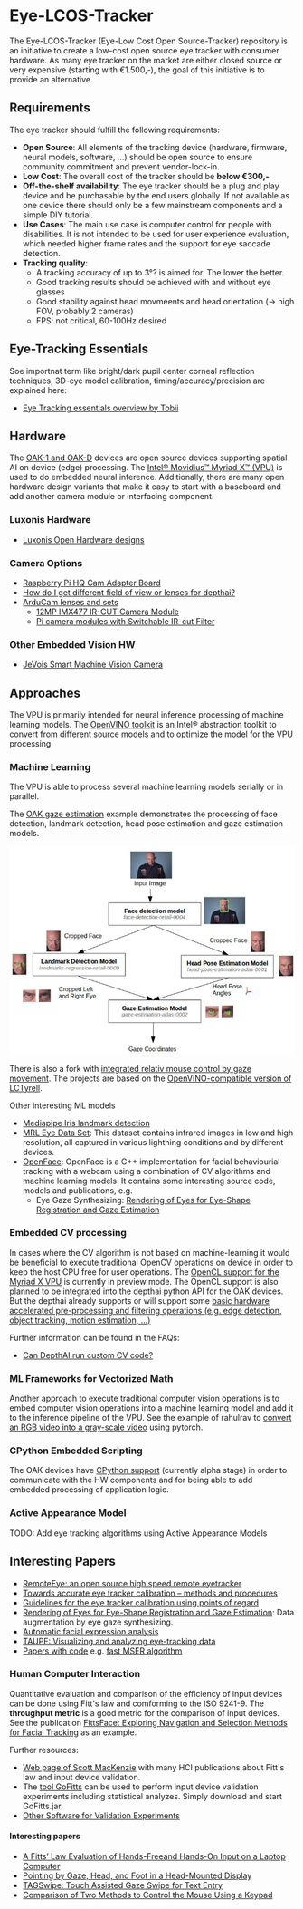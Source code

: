 # Eye-LCOS-Tracker

The Eye-LCOS-Tracker (Eye-Low Cost Open Source-Tracker) repository is an initiative to create a low-cost open source eye tracker with consumer hardware. As many eye tracker on the market are either closed source or very expensive (starting with €1.500,-), the goal of this initiative is to provide an alternative.

## Requirements

The eye tracker should fulfill the following requirements:

* **Open Source**: All elements of the tracking device (hardware, firmware, neural models, software, ...) should be open source to ensure community commitment and prevent vendor-lock-in.
* **Low Cost**: The overall cost of the tracker should be **below €300,-**
* **Off-the-shelf availability**: The eye tracker should be a plug and play device and be purchasable by the end users globally. If not available as one device there should only be a few mainstream components and a simple DIY tutorial.
* **Use Cases**: The main use case is computer control for people with disabilities. It is not intended to be used for user experience evaluation, which needed higher frame rates and the support for eye saccade detection.
* **Tracking quality**: 
    * A tracking accuracy of up to 3°? is aimed for. The lower the better.
    * Good tracking results should be achieved with and without eye glasses
    * Good stability against head movmeents and head orientation (-> high FOV, probably 2 cameras)
    * FPS: not critical, 60-100Hz desired
 

## Eye-Tracking Essentials

Soe importnat term like bright/dark pupil center corneal reflection techniques, 3D-eye model calibration, timing/accuracy/precision are explained here:

* [Eye Tracking essentials overview by Tobii](https://www.tobiipro.com/learn-and-support/learn/eye-tracking-essentials/)

## Hardware

The [OAK-1 and OAK-D](https://shop.luxonis.com/) devices are open source devices supporting spatial AI on device (edge) processing. The [Intel&reg; Movidius&trade; Myriad X&trade; (VPU)](https://www.intel.com/content/www/us/en/design/products-and-solutions/processors-and-chipsets/movidius-myriad-x-vision-processing-unit/technical-library.html?grouping=EMT_Content%20Type&sort=title:asc&filter=rdctopics:internetofthingsiot) is used to do embedded neural inference. Additionally, there are many open hardware design variants that make it easy to start with a baseboard and add another camera module or interfacing component.

### Luxonis Hardware

* [Luxonis Open Hardware designs](https://github.com/luxonis/depthai-hardware)

### Camera Options

* [Raspberry Pi HQ Cam Adapter Board](https://github.com/luxonis/depthai-hardware/tree/master/BW0253_R0M0E0_RPIHQ_ADAPTER)
* [How do I get different field of view or lenses for depthai?](https://docs.luxonis.com/en/latest/pages/faq/#how-do-i-get-different-field-of-view-or-lenses-for-depthai-and-megaai)
* [ArduCam lenses and sets](https://www.arducam.com/docs/lens/lens-products-from-arducam/)
  * [12MP IMX477 IR-CUT Camera Module](https://www.arducam.com/docs/cameras-for-raspberry-pi/native-raspberry-pi-cameras/12mp-imx477-camera-2/)
  * [Pi camera modules with Switchable IR-cut Filter](https://www.arducam.com/docs/cameras-for-raspberry-pi/noir-camera/)

### Other Embedded Vision HW

* [JeVois Smart Machine Vision Camera](http://jevois.org/)

## Approaches

The VPU is primarily intended for neural inference processing of machine learning models. The [OpenVINO toolkit](https://docs.openvinotoolkit.org/latest/index.html) is an Intel&reg; abstraction toolkit to convert from different source models and to optimize the model for the VPU processing.

### Machine Learning

The VPU is able to process several machine learning models serially or in parallel.

The [OAK gaze estimation](https://github.com/luxonis/depthai-experiments/tree/master/gen2-gaze-estimation) example demonstrates the processing of face detection, landmark detection, head pose estimation and gaze estimation models.

![Gaze estimation pipeline using several machine learning models](https://raw.githubusercontent.com/LCTyrell/Gaze_estimation/master/results/graph.jpeg)

There is also a fork with [integrated relativ mouse control by gaze movement](https://github.com/deinhofer/depthai-experiments/tree/madinaustria/gaze-estimation-mouse-controller/gen2-gaze-estimation).
The projects are based on the [OpenVINO-compatible version of LCTyrell](https://github.com/LCTyrell/Gaze_estimation).

Other interesting ML models

* [Mediapipe Iris landmark detection](https://google.github.io/mediapipe/solutions/iris.html)
* [MRL Eye Data Set](http://mrl.cs.vsb.cz/eyedataset): This dataset contains infrared images in low and high resolution, all captured in various lightning conditions and by different devices.
* [OpenFace](https://github.com/TadasBaltrusaitis/OpenFace): OpenFace is a C++ implementation for facial behaviourial tracking with a webcam using a combination of CV algorithms and machine learning models. It contains some interesting source code, models and publications, e.g.
  * Eye Gaze Synthesizing: [Rendering of Eyes for Eye-Shape Registration and Gaze Estimation](https://arxiv.org/pdf/1505.05916.pdf)

### Embedded CV processing

In cases where the CV algorithm is not based on machine-learning it would be beneficial to execute traditional OpenCV operations on device in order to keep the host CPU free for user operations. The [OpenCL support for the Myriad X VPU](https://docs.openvinotoolkit.org/latest/openvino_docs_IE_DG_Extensibility_DG_VPU_Kernel.html) is currently in preview mode. The OpenCL support is also planned to be integrated into the depthai python API for the OAK devices.
But the depthai already supports or will support some [basic hardware accelerated pre-processing and filtering operations (e.g. edge detection, object tracking, motion estimation, ...)](https://docs.luxonis.com/en/latest/pages/faq/#what-hardware-accelerated-capabilities-exist-in-depthai-and-or-megaai)

Further information can be found in the FAQs:
  * [Can DepthAI run custom CV code?](https://docs.luxonis.com/en/latest/pages/faq/#can-depthai-run-custom-cv-code-say-cv-code-from-pytorch)

### ML Frameworks for Vectorized Math

Another approach to execute traditional computer vision operations is to embed computer vision operations into a machine learning model and add it to the inference pipeline of the VPU. See the example of rahulrav to [convert an RGB video into a gray-scale video](https://rahulrav.com/blog/depthai_camera.html) using pytorch.

### CPython Embedded Scripting

The OAK devices have [CPython support](https://docs.luxonis.com/en/latest/pages/faq/#use-case-3-using-depthai-as-the-only-processor-on-a-device) (currently alpha stage) in order to communicate with the HW components and for being able to add embedded processing of application logic.

### Active Appearance Model

TODO: Add eye tracking algorithms using Active Appearance Models

## Interesting Papers

* [RemoteEye: an open source high speed remote eyetracker](https://www.hci.uni-tuebingen.de/assets/pdf/publications/hospBRM2020RemoteEye.pdf)
* [Towards accurate eye tracker calibration – methods and procedures](https://www.researchgate.net/publication/275541615_Towards_Accurate_Eye_Tracker_Calibration_-_Methods_and_Procedures)
* [Guidelines for the eye tracker calibration using points of regard](https://www.researchgate.net/publication/262932778_Guidelines_for_eye_tracker_calibration_using_points_of_regard)
* [Rendering of Eyes for Eye-Shape Registration and Gaze Estimation](https://arxiv.org/pdf/1505.05916.pdf): Data augmentation by eye gaze synthesizing.
* [Automatic facial expression analysis](https://www.repository.cam.ac.uk/handle/1810/245253)
* [TAUPE: Visualizing and analyzing eye-tracking data](https://www.researchgate.net/publication/259118316_TAUPE_Visualizing_and_analyzing_eye-tracking_data)
* [Papers with code](https://paperswithcode.com/methods) e.g. [fast MSER algorithm](https://paperswithcode.com/paper/fast-mser)

### Human Computer Interaction

Quantitative evaluation and comparison of the efficiency of input devices can be done using Fitt's law and comforming to the ISO 9241-9. The **throughput metric** is a good metric for the comparison of input devices. See the publication [FittsFace: Exploring Navigation and Selection Methods for Facial Tracking](http://www.yorku.ca/mack/hcii2017.html) as an example.

Further resources:
* [Web page of Scott MacKenzie](http://www.yorku.ca/mack/) with many HCI publications about Fitt's law and input device validation.
* The [tool GoFitts](http://www.yorku.ca/mack/FittsLawSoftware/) can be used to perform input device validation experiments including statistical analyzes. Simply download and start GoFitts.jar.
* [Other Software for Validation Experiments](http://www.yorku.ca/mack/ExperimentSoftware/)

#### Interesting papers

* [A Fitts’ Law Evaluation of Hands-Freeand Hands-On Input on a Laptop Computer](http://www.yorku.ca/mack/hcii2019.pdf)
* [Pointing by Gaze, Head, and Foot in a Head-Mounted Display](http://www.yorku.ca/mack/etra2019a.pdf)
* [TAGSwipe: Touch Assisted Gaze Swipe for Text Entry](http://www.yorku.ca/mack/chi2020a.html)
* [Comparison of Two Methods to Control the Mouse Using a Keypad](http://www.yorku.ca/mack/icchp2016b.pdf)
